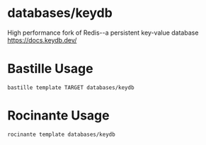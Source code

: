 # databases/keydb
High performance fork of Redis--a persistent key-value database
https://docs.keydb.dev/

# Bastille Usage
```shell
bastille template TARGET databases/keydb
```

# Rocinante Usage
```shell
rocinante template databases/keydb
```
